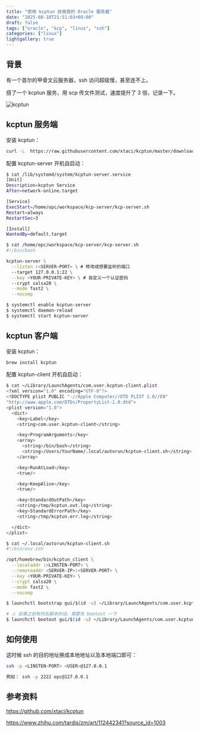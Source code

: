 ```yaml
---
title: "使用 kcptun 拯救我的 Oracle 服务器"
date: "2025-08-18T21:51:03+08:00"
draft: false
tags: ["oracle", "kcp", "linux", "ssh"]
categories: ["linux"]
lightgallery: true
---
```


## 背景

有一个首尔的甲骨文云服务器，ssh 访问超级慢，甚至连不上。

搭了一个 kcptun 服务，用 scp 传文件测试，速度提升了 3 倍，记录一下。

![kcptun](https://github.com/xtaci/kcptun/raw/master/assets/kcptun.png)

## kcptun 服务端

安装 kcptun：

```bash
curl -L  https://raw.githubusercontent.com/xtaci/kcptun/master/download.sh | sh
```

配置 kcptun-server 开机自启动：

```bash
$ cat /lib/systemd/system/kcptun-server.service
[Unit]
Description=kcptun Service
After=network-online.target

[Service]
ExecStart=/home/opc/workspace/kcp-server/kcp-server.sh
Restart=always
RestartSec=3

[Install]
WantedBy=default.target

$ cat /home/opc/workspace/kcp-server/kcp-server.sh
#!/bin/bash

kcptun-server \
  --listen :<SERVER-PORT> \ # 修改成想要监听的端口
  --target 127.0.0.1:22 \
  --key <YOUR-PRIVATE-KEY> \ # 自定义一个认证密码
  --crypt salsa20 \
  --mode fast2 \
  --nocomp

$ systemctl enable kcptun-server
$ systemctl daemon-reload
$ systemctl start kcptun-server
```

## kcptun 客户端

安装 kcptun：

```bash
brew install kcptun
```

配置 kcptun-client 开机自启动：

```bash
$ cat ~/Library/LaunchAgents/com.user.kcptun-client.plist
<?xml version="1.0" encoding="UTF-8"?>
<!DOCTYPE plist PUBLIC "-//Apple Computer//DTD PLIST 1.0//EN"
"http://www.apple.com/DTDs/PropertyList-1.0.dtd">
<plist version="1.0">
  <dict>
    <key>Label</key>
    <string>com.user.kcptun-client</string>

    <key>ProgramArguments</key>
    <array>
      <string>/bin/bash</string>
      <string>/Users/YourName/.local/autorun/kcptun-client.sh</string>
    </array>

    <key>RunAtLoad</key>
    <true/>

    <key>KeepAlive</key>
    <true/>

    <key>StandardOutPath</key>
    <string>/tmp/kcptun.out.log</string>
    <key>StandardErrorPath</key>
    <string>/tmp/kcptun.err.log</string>

  </dict>
</plist>

$ cat ~/.local/autorun/kcptun-client.sh
#!/bin/env zsh

/opt/homebrew/bin/kcptun_client \
  --localaddr :<LINSTEN-PORT> \
  --remoteaddr <SERVER-IP>:<SERVER-PORT> \
  --key <YOUR-PRIVATE-KEY> \
  --crypt salsa20 \
  --mode fast2 \
  --nocomp

$ launchctl bootstrap gui/$(id -u) ~/Library/LaunchAgents/com.user.kcptun-client.plist

# ⚠️ 如果之前有同名脚本的话，需要先 bootout 一下
$ launchctl bootout gui/$(id -u) ~/Library/LaunchAgents/com.user.kcptun-client.plist
```

## 如何使用

这时候 ssh 的目的地址换成本地地址以及本地端口即可：

```bash
ssh -p <LINSTEN-PORT> <USER>@127.0.0.1

例如： ssh -p 2222 opc@127.0.0.1
```

## 参考资料

<https://github.com/xtaci/kcptun>

<https://www.zhihu.com/tardis/zm/art/112442341?source_id=1003>
